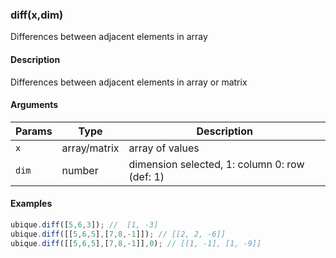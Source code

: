 ### diff(x,dim)

Differences between adjacent elements in array


#### Description

Differences between adjacent elements in array or matrix  



#### Arguments

|Params|Type|Description
|---------|----|-----------
|`x` | array/matrix | array of values
|`dim` | number | dimension selected, 1: column 0: row (def: 1)


#### Examples

```js
ubique.diff([5,6,3]); //  [1, -3]
ubique.diff([[5,6,5],[7,8,-1]]); // [[2, 2, -6]]
ubique.diff([[5,6,5],[7,8,-1]],0); // [[1, -1], [1, -9]]
```

